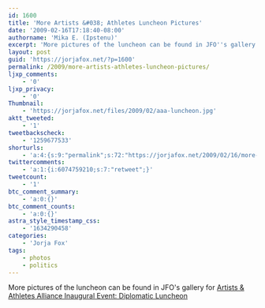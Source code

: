 ```yaml
---
id: 1600
title: 'More Artists &#038; Athletes Luncheon Pictures'
date: '2009-02-16T17:18:40-08:00'
authorname: 'Mika E. (Ipstenu)'
excerpt: 'More pictures of the luncheon can be found in JFO''s gallery for <a href="https://jorjafox.net/gallery/pub/advocacy/20090119-aaa_001/">Artists & Athletes Alliance Inaugural Event: Diplomatic Luncheon</a>'
layout: post
guid: 'https://jorjafox.net/?p=1600'
permalink: /2009/more-artists-athletes-luncheon-pictures/
ljxp_comments:
    - '0'
ljxp_privacy:
    - '0'
Thumbnail:
    - 'https://jorjafox.net/files/2009/02/aaa-luncheon.jpg'
aktt_tweeted:
    - '1'
tweetbackscheck:
    - '1259677533'
shorturls:
    - 'a:4:{s:9:"permalink";s:72:"https://jorjafox.net/2009/02/16/more-artists-athletes-luncheon-pictures/";s:7:"tinyurl";s:25:"http://tinyurl.com/bztmhb";s:4:"isgd";s:18:"http://is.gd/53s5v";s:5:"bitly";s:20:"http://bit.ly/91fKx6";}'
twittercomments:
    - 'a:1:{i:6074759210;s:7:"retweet";}'
tweetcount:
    - '1'
btc_comment_summary:
    - 'a:0:{}'
btc_comment_counts:
    - 'a:0:{}'
astra_style_timestamp_css:
    - '1634290458'
categories:
    - 'Jorja Fox'
tags:
    - photos
    - politics
---
```


More pictures of the luncheon can be found in JFO's gallery for <a href="https://jorjafox.net/gallery/pub/artath/20090119-aaa_001/">Artists & Athletes Alliance Inaugural Event: Diplomatic Luncheon</a>

